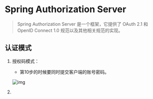 # Spring Authorization Server

>
>
>Spring Authorization Server 是一个框架，它提供了 OAuth 2.1 和 OpenID Connect 1.0 规范以及其他相关规范的实现。

## 认证模式

1. 授权码模式：

   * 第10步的时候要同时提交客户端的账号密码。

   ![img](https://s2.51cto.com/images/blog/202310/12151535_65279d178ca1042050.svg)

2. 